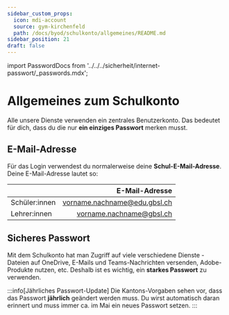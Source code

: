 ```yaml
---
sidebar_custom_props:
  icon: mdi-account
  source: gym-kirchenfeld
  path: /docs/byod/schulkonto/allgemeines/README.md
sidebar_position: 21
draft: false
---
```


import PasswordDocs from '../../../sicherheit/internet-passwort/\_passwords.mdx';

#  Allgemeines zum Schulkonto

Alle unsere Dienste verwenden ein zentrales Benutzerkonto. Das bedeutet für dich, dass du die nur **ein einziges Passwort** merken musst.

## E-Mail-Adresse

Für das Login verwendest du normalerweise deine **Schul-E-Mail-Adresse**. Deine E-Mail-Adresse lautet so:

|               |               E-Mail-Adresse |
|:--------------|-----------------------------:|
| Schüler:innen | vorname.nachname@edu.gbsl.ch |
| Lehrer:innen  |     vorname.nachname@gbsl.ch |

## Sicheres Passwort

Mit dem Schulkonto hat man Zugriff auf viele verschiedene Dienste - Dateien auf OneDrive, E-Mails und Teams-Nachrichten versenden, Adobe-Produkte nutzen, etc. Deshalb ist es wichtig, ein **starkes Passwort** zu verwenden.

:::info[Jährliches Passwort-Update]
Die Kantons-Vorgaben sehen vor, dass das Passwort **jährlich** geändert werden muss. Du wirst automatisch daran erinnert und muss immer ca. im Mai ein neues Passwort setzen.
:::

<PasswordDocs />
